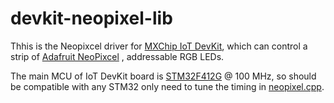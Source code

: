 # devkit-neopixel-lib
Thhis is the Neopixcel driver for [MXChip IoT DevKit](aka.ms/iot-devkit), which can control a strip of [Adafruit NeoPixcel](https://www.adafruit.com/category/168) , addressable RGB LEDs.

The main MCU of IoT DevKit board is [STM32F412G](https://www.st.com/en/microcontrollers/stm32f412.html) @ 100 MHz, so should be compatible with any STM32 only need to tune the timing in [neopixel.cpp](./neopixel.cpp).

